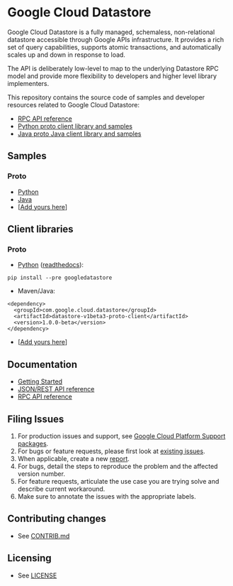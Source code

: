 # Google Cloud Datastore

Google Cloud Datastore is a fully managed, schemaless, non-relational
datastore accessible through Google APIs infrastructure. It provides
a rich set of query capabilities, supports atomic transactions, and
automatically scales up and down in response to load.

The API is deliberately low-level to map to the underlying Datastore RPC model and provide more flexibility to developers and higher level library implementers.

This repository contains the source code of samples and developer
resources related to Google Cloud Datastore:

- [RPC API reference][6]
- [Python proto client library and samples][9]
- [Java proto Java client library and samples][10]

## Samples

### Proto

- [Python][1]
- [Java][2]
- [[Add yours here][16]]

## Client libraries

### Proto

- [Python][18] ([readthedocs][19]):

```
pip install --pre googledatastore
```

- Maven/Java:

```
<dependency>
  <groupId>com.google.cloud.datastore</groupId>
  <artifactId>datastore-v1beta3-proto-client</artifactId>
  <version>1.0.0-beta</version>
</dependency>
```

- [[Add yours here][16]]

## Documentation

- [Getting Started][4]
- [JSON/REST API reference][5]
- [RPC API reference][6]

## Filing Issues

1. For production issues and support, see [Google Cloud Platform Support packages][13].
1. For bugs or feature requests, please first look at [existing issues][14].
1. When applicable, create a new [report][15].
1. For bugs, detail the steps to reproduce the problem and the affected version number.
1. For feature requests, articulate the use case you are trying solve and describe current workaround.
1. Make sure to annotate the issues with the appropriate labels.

## Contributing changes

- See [CONTRIB.md][7]

## Licensing

- See [LICENSE][8]

[1]: python/demos/trivial/adams.py
[2]: java/demos/src/main/java/com/google/datastore/v1beta3/demos/trivial/Adams.java
[4]: https://cloud.google.com/datastore
[5]: https://cloud.google.com/datastore/reference/rest
[6]: https://cloud.google.com/datastore/reference/rpc
[7]: CONTRIB.md
[8]: LICENSE
[9]: python
[10]: java
[13]: https://cloud.google.com/support/packages
[14]: https://github.com/GoogleCloudPlatform/google-cloud-datastore/issues
[15]: https://github.com/GoogleCloudPlatform/google-cloud-datastore/issues/new
[16]: https://github.com/GoogleCloudPlatform/google-cloud-datastore/fork
[17]: https://npmjs.org/package/googleapis
[18]: https://pypi.python.org/pypi/googledatastore
[19]: http://googledatastore.readthedocs.org
[22]: https://github.com/sudhirj/active_datastore
[23]: https://rubygems.org/gems/google-api-client
